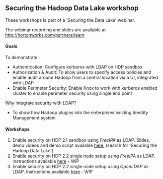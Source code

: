 ## Securing the Hadoop Data Lake workshop

These workshops is part of a 'Securing the Data Lake' webinar.

The webinar recording and slides are available at http://hortonworks.com/partners/learn

#### Goals 
To demonstrate: 
- Authentication: Configure kerberos with LDAP on HDP sandbox 
- Authorization & Audit: To allow users to specify access policies and enable audit around Hadoop from a central location via a UI, integrated with LDAP
- Enable Perimeter Security: Enable Knox to work with kerberos enabled cluster to enable perimeter security using single end point

Why integrate security with LDAP? 
 - To show how Hadoop plugins into the enterprises existing Identity Management system


#### Workshops

1. Enable security on HDP 2.1 sandbox using *FreeIPA* as LDAP. Slides, demo videos and demo script available [here](http://hortonworks.com/partners/learn), (search for 'Securing the Hadoop Data Lake')
2. Enable security on HDP 2.2 single node setup using *FreeIPA* as LDAP. Instructions available [here](https://github.com/abajwa-hw/security-workshops/blob/master/Security-workshop-HDP%202_2-seperateIPA.md) - WIP
3. Enable security on HDP 2.2 single node setup using *OpenLDAP* as LDAP. Instructions available [here](https://github.com/abajwa-hw/security-workshops/blob/master/Security-workshop-HDP%202_2-openLDAP.md) - WIP